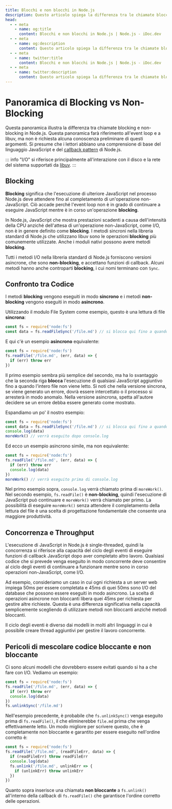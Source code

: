 ```yaml
---
title: Blocchi e non blocchi in Node.js
description: Questo articolo spiega la differenza tra le chiamate bloccanti e non bloccanti in Node.js, inclusi i loro effetti sul ciclo degli eventi e sulla concorrenza.
head:
  - - meta
    - name: og:title
      content: Blocchi e non blocchi in Node.js | Node.js - iDoc.dev
  - - meta
    - name: og:description
      content: Questo articolo spiega la differenza tra le chiamate bloccanti e non bloccanti in Node.js, inclusi i loro effetti sul ciclo degli eventi e sulla concorrenza.
  - - meta
    - name: twitter:title
      content: Blocchi e non blocchi in Node.js | Node.js - iDoc.dev
  - - meta
    - name: twitter:description
      content: Questo articolo spiega la differenza tra le chiamate bloccanti e non bloccanti in Node.js, inclusi i loro effetti sul ciclo degli eventi e sulla concorrenza.
---
```



# Panoramica di Blocking vs Non-Blocking

Questa panoramica illustra la differenza tra chiamate blocking e non-blocking in Node.js. Questa panoramica farà riferimento all'event loop e a libuv, ma non è richiesta alcuna conoscenza preliminare di questi argomenti. Si presume che i lettori abbiano una comprensione di base del linguaggio JavaScript e del [callback pattern](/it/nodejs/guide/javascript-asynchronous-programming-and-callbacks) di Node.js.

::: info
"I/O" si riferisce principalmente all'interazione con il disco e la rete del sistema supportati da [libuv](https://libuv.org/).
:::

## Blocking

**Blocking** significa che l'esecuzione di ulteriore JavaScript nel processo Node.js deve attendere fino al completamento di un'operazione non-JavaScript. Ciò accade perché l'event loop non è in grado di continuare a eseguire JavaScript mentre è in corso un'operazione **blocking**.

In Node.js, JavaScript che mostra prestazioni scadenti a causa dell'intensità della CPU anziché dell'attesa di un'operazione non-JavaScript, come I/O, non è in genere definito come **blocking**. I metodi sincroni nella libreria standard di Node.js che utilizzano libuv sono le operazioni **blocking** più comunemente utilizzate. Anche i moduli nativi possono avere metodi **blocking**.

Tutti i metodi I/O nella libreria standard di Node.js forniscono versioni asincrone, che sono **non-blocking**, e accettano funzioni di callback. Alcuni metodi hanno anche controparti **blocking**, i cui nomi terminano con `Sync`.

## Confronto tra Codice

I metodi **blocking** vengono eseguiti in modo **sincrono** e i metodi **non-blocking** vengono eseguiti in modo **asincrono**.

Utilizzando il modulo File System come esempio, questo è una lettura di file **sincrona**:

```js
const fs = require('node:fs')
const data = fs.readFileSync('/file.md') // si blocca qui fino a quando il file non viene letto
```

E qui c'è un esempio **asincrono** equivalente:

```js
const fs = require('node:fs')
fs.readFile('/file.md', (err, data) => {
  if (err) throw err
})
```

Il primo esempio sembra più semplice del secondo, ma ha lo svantaggio che la seconda riga **blocca** l'esecuzione di qualsiasi JavaScript aggiuntivo fino a quando l'intero file non viene letto. Si noti che nella versione sincrona, se viene generato un errore, dovrà essere intercettato o il processo si arresterà in modo anomalo. Nella versione asincrona, spetta all'autore decidere se un errore debba essere generato come mostrato.

Espandiamo un po' il nostro esempio:

```js
const fs = require('node:fs')
const data = fs.readFileSync('/file.md') // si blocca qui fino a quando il file non viene letto
console.log(data)
moreWork() // verrà eseguito dopo console.log
```

Ed ecco un esempio asincrono simile, ma non equivalente:

```js
const fs = require('node:fs')
fs.readFile('/file.md', (err, data) => {
  if (err) throw err
  console.log(data)
})
moreWork() // verrà eseguito prima di console.log
```

Nel primo esempio sopra, `console.log` verrà chiamato prima di `moreWork()`. Nel secondo esempio, `fs.readFile()` è **non-blocking**, quindi l'esecuzione di JavaScript può continuare e `moreWork()` verrà chiamato per primo. La possibilità di eseguire `moreWork()` senza attendere il completamento della lettura del file è una scelta di progettazione fondamentale che consente una maggiore produttività.


## Concorrenza e Throughput

L'esecuzione di JavaScript in Node.js è single-threaded, quindi la concorrenza si riferisce alla capacità del ciclo degli eventi di eseguire funzioni di callback JavaScript dopo aver completato altro lavoro. Qualsiasi codice che si prevede venga eseguito in modo concorrente deve consentire al ciclo degli eventi di continuare a funzionare mentre sono in corso operazioni non-JavaScript, come I/O.

Ad esempio, consideriamo un caso in cui ogni richiesta a un server web impiega 50ms per essere completata e 45ms di quei 50ms sono I/O del database che possono essere eseguiti in modo asincrono. La scelta di operazioni asincrone non bloccanti libera quei 45ms per richiesta per gestire altre richieste. Questa è una differenza significativa nella capacità semplicemente scegliendo di utilizzare metodi non bloccanti anziché metodi bloccanti.

Il ciclo degli eventi è diverso dai modelli in molti altri linguaggi in cui è possibile creare thread aggiuntivi per gestire il lavoro concorrente.

## Pericoli di mescolare codice bloccante e non bloccante

Ci sono alcuni modelli che dovrebbero essere evitati quando si ha a che fare con I/O. Vediamo un esempio:

```js
const fs = require('node:fs')
fs.readFile('/file.md', (err, data) => {
  if (err) throw err
  console.log(data)
})
fs.unlinkSync('/file.md')
```

Nell'esempio precedente, è probabile che `fs.unlinkSync()` venga eseguito prima di `fs.readFile()`, il che eliminerebbe `file.md` prima che venga effettivamente letto. Un modo migliore per scrivere questo, che è completamente non bloccante e garantito per essere eseguito nell'ordine corretto è:

```js
const fs = require('node:fs')
fs.readFile('/file.md', (readFileErr, data) => {
  if (readFileErr) throw readFileErr
  console.log(data)
  fs.unlink('/file.md', unlinkErr => {
    if (unlinkErr) throw unlinkErr
  })
})
```

Quanto sopra inserisce una chiamata **non bloccante** a `fs.unlink()` all'interno della callback di `fs.readFile()` che garantisce l'ordine corretto delle operazioni.

